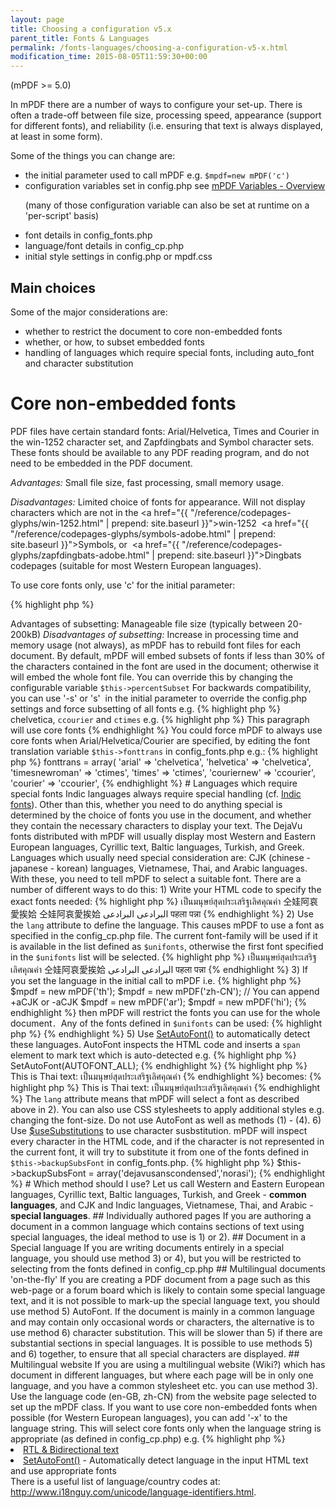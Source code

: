 ```yaml
---
layout: page
title: Choosing a configuration v5.x
parent_title: Fonts & Languages
permalink: /fonts-languages/choosing-a-configuration-v5-x.html
modification_time: 2015-08-05T11:59:30+00:00
---
```


(mPDF &gt;= 5.0)

In mPDF there are a number of ways to configure your set-up. There is often a trade-off between file size, processing speed, appearance (support for different fonts), and reliability (i.e. ensuring that text is always displayed, at least in some form).

Some of the things you can change are:

<ul>
<li>the initial parameter used to call mPDF e.g. <code>$mpdf=new mPDF('c')</code></li>
<li>configuration variables set in <span class="filename">config.php</span> see <a href="{{ "/reference/mpdf-variables/overview.html" | prepend: site.baseurl }}">mPDF Variables - Overview</a>

(many of those configuration variable can also be set at runtime on a 'per-script' basis)</li>
<li>font details in <span class="filename">config_fonts.php</span></li>
<li>language/font details in <span class="filename">config_cp.php</span></li>
<li>initial style settings in <span class="filename">config.php</span> or <span class="filename">mpdf.css</span></li>
</ul>

## Main choices

Some of the major considerations are:

<ul>
<li>whether to restrict the document to core non-embedded fonts</li>
<li>whether, or how, to subset embedded fonts</li>
<li>handling of languages which require special fonts, including auto_font and character substitution</li>
</ul>

# Core non-embedded fonts

PDF files have certain standard fonts: Arial/Helvetica, Times and Courier in the win-1252 character set, and&nbsp;Zapfdingbats and Symbol character sets. These fonts should be available to any PDF reading program, and do not need to be embedded in the PDF document.

<i>Advantages:</i> Small file size, fast processing, small memory usage.

<i>Disadvantages:</i> Limited choice of fonts for appearance. Will not display characters which are not in the <a href="{{ "/reference/codepages-glyphs/win-1252.html" | prepend: site.baseurl }}">win-1252</a>&nbsp; <a href="{{ "/reference/codepages-glyphs/symbols-adobe.html" | prepend: site.baseurl }}">Symbols</a>, or&nbsp; <a href="{{ "/reference/codepages-glyphs/zapfdingbats-adobe.html" | prepend: site.baseurl }}">Dingbats</a> codepages (suitable for most Western European languages).

To use core fonts only, use 'c' for the initial parameter:

{% highlight php %}
<?php

$mpdf = new mPDF('c');
{% endhighlight %}

# Embedded Unicode fonts

The alternative (the default setup) uses TrueType Unicode fonts, and the only limitation of characters to display is determined by the font files themselves.

## Subsetting fonts

Fonts with good coverage of all characters you may require can be very large. If you embed the whole font file in the PDF document, the file can become very large - especially if you use a number of fonts. mPDF can embed subsets of the fonts i.e. just including the characters used in the PDF document.

<i>Advantages of subsetting:</i> Manageable file size (typically between 20-200kB)

<i>Disadvantages of subsetting:</i> Increase in processing time and memory usage (not always), as mPDF has to rebuild font files for each document.

By default, mPDF will embed subsets of fonts if less than 30% of the characters contained in the font are used in the document; otherwise it will embed the whole font file. You can override this by changing the configurable variable <code>$this-&gt;percentSubset</code>

For backwards compatibility, you can use '-s' or 's'&nbsp; in the initial parameter to override the <span class="filename">config.php</span> settings and force subsetting of all fonts e.g.

{% highlight php %}
<?php

$mpdf = new mPDF('s');

$mpdf = new mPDF('ar-s');  // also defining arabic language code

$mpdf = new mPDF('utf8-s'); // for backwards compatibility - the utf-8 does nothing
{% endhighlight %}

## Using core non-embedded fonts in a Unicode document

If your document uses Unicode fonts as above, you can force mPDF to use the core (non-embedded) PDF fonts in parts of the document by selecting the fontnames: <code>chelvetica</code>, <code>ccourier</code> and <code>ctimes</code> e.g.

{% highlight php %}

This paragraph will use core fonts

{% endhighlight %}

You could force mPDF to always use core fonts when Arial/Helvetica/Courier are specified, by editing the font translation variable <code>$this-&gt;fonttrans</code> in <span class="filename">config_fonts.php</span> e.g.:

{% highlight php %}
<?php

$this->fonttrans = array(

 'arial' => 'chelvetica',

 'helvetica' => 'chelvetica',

 'timesnewroman' => 'ctimes',

 'times' => 'ctimes',

 'couriernew' => 'ccourier',

 'courier' => 'ccourier',
{% endhighlight %}

# Languages which require special fonts

Indic languages always require special handling (cf. <a href="{{ "/fonts-languages/indic-fonts-v5-x.html" | prepend: site.baseurl }}">Indic fonts</a>). Other than this, whether you need to do anything special is determined by the choice of fonts you use in the document, and whether they contain the necessary characters to display your text. The DejaVu fonts distributed with mPDF will usually display most Western and Eastern European languages, Cyrillic text, Baltic languages, Turkish, and Greek. Languages which usually need special consideration are: CJK (chinese - japanese - korean) languages, Vietnamese, Thai, and Arabic languages. With these, you need to tell mPDF to select a suitable font.

There are a number of different ways to do this:

1) Write your HTML code to specify the exact fonts needed:

{% highlight php %}

เป็นมนุษย์สุดประเสริฐเลิศคุณค่า

仝娃阿哀愛挨姶

仝娃阿哀愛挨姶

البرادعی البرادعی

पहला पन्ना

{% endhighlight %}

2) Use the <code>lang</code> attribute to define the language. This causes mPDF to use a font as specified in the <span class="filename">config_cp.php</span> file. The current font-family will be used if it is available in the list defined as <code>$unifonts</code>, otherwise the first font specified in the <code>$unifonts</code> list will be selected.

{% highlight php %}

เป็นมนุษย์สุดประเสริฐเลิศคุณค่า

仝娃阿哀愛挨姶

البرادعی البرادعی

पहला पन्ना

{% endhighlight %}

3) If you set the language in the initial call to mPDF i.e.

{% highlight php %}
$mpdf = new mPDF('th');

$mpdf = new mPDF('zh-CN');  // You can append +aCJK or -aCJK

$mpdf = new mPDF('ar');

$mpdf = new mPDF('hi');
{% endhighlight %}

then mPDF will restrict the fonts you can use for the whole document<code>. </code>Any of the fonts defined in <code>$unifonts</code> can be used:

{% highlight php %}
<?php

// If config_cp.php defines:

CASE "th":  $spacing = "C";  

$unifonts = "garuda,garudaB,garudaI,garudaBI,norasi,norasiB,norasiI,norasiBI";  

break;

{% endhighlight %}

These paragraphs will appear in Garuda (a sans-serif font) and Norasi (serif) respectively:

{% highlight php %}

เป็นมนุษย์สุดประเสริฐเลิศคุณค่า

เป็นมนุษย์สุดประเสริฐเลิศคุณค่า

{% endhighlight %}

4) You can also set the language for the whole document by setting:

{% highlight php %}
<body lang="th">

<body lang="zh-CN">

<body lang="ar">

<body lang="hi">
{% endhighlight %}

5) Use&nbsp;<a href="{{ "/reference/mpdf-functions/setautofont.html" | prepend: site.baseurl }}">SetAutoFont()</a> to automatically detect these languages. AutoFont inspects the HTML code and inserts&nbsp;a <code>span</code> element to mark text which is auto-detected e.g.

{% highlight php %}
<?php

$mpdf->SetAutoFont(AUTOFONT_ALL);
{% endhighlight %}

{% highlight php %}

This is Thai text: เป็นมนุษย์สุดประเสริฐเลิศคุณค่า

{% endhighlight %}

becomes:

{% highlight php %}

This is Thai text: <span lang="th" class="lang_th">เป็นมนุษย์สุดประเสริฐเลิศคุณค่า</span>

{% endhighlight %}

The <code>lang</code> attribute means that mPDF will select a font as described above in 2). You can also use CSS stylesheets to apply additional styles e.g. changing the font-size.

Do not use AutoFont as well as methods (1) - (4).

6) Use <a href="{{ "/reference/mpdf-variables/usesubstitutions.html" | prepend: site.baseurl }}">$useSubstitutions</a> to use character susbstitution. mPDF will inspect every character in the HTML code, and if the character is not represented in the current font, it will try to substitute it from one of the fonts defined in <code>$this-&gt;backupSubsFont</code> in <span class="filename">config_fonts.php</span>.

{% highlight php %}
$this->backupSubsFont = array('dejavusanscondensed','norasi');
{% endhighlight %}

# Which method should I use?

Let us call Western and Eastern European languages, Cyrillic text, Baltic languages, Turkish, and Greek - <b>common languages</b>, and CJK and Indic languages, Vietnamese, Thai, and Arabic - <b>special languages</b>.

## Individually authored pages

If you are authoring a document in a common language which contains sections of text using special languages, the ideal method to use is 1) or 2).

## Document in a Special language

If you are writing documents entirely in a special language, you should use method 3) or 4), but you will be restricted to selecting from the fonts defined in <span class="filename">config_cp.php</span>

## Multilingual documents 'on-the-fly'

If you are creating a PDF document from a page such as this web-page or a forum board which is likely to contain some special language text, and it is not possible to mark-up the special language text, you should use method 5) AutoFont.

If the document is mainly in a common language and may contain only occasional words or characters, the alternative is to use method 6) character substitution. This will be slower than 5) if there are substantial sections in special languages.

It is possible to use methods 5) and 6) together, to ensure that all special characters are displayed.

## Multilingual website

If you are using a multilingual website (Wiki?) which has document in different languages, but where each page will be in only one language, and you have a common stylesheet etc. you can use method 3). Use the language code (en-GB, zh-CN) from the website page selected to set up the mPDF class.

If you want to use core non-embedded fonts when possible (for Western European languages), you can add '-x' to the language string. This will select core fonts only when the language string is appropriate (as defined in <span class="filename">config_cp.php</span>) e.g.

{% highlight php %}
<?php

$mpdf = new mPDF('en-GB-x');  // will only use core non-embedded fonts 

$mpdf = new mPDF('de-x');     // will only use core non-embedded fonts (German)

$mpdf = new mPDF('ar-x');     // behaves as though ('ar') called (Arabic)

$mpdf = new mPDF('ru-x');     // behaves as though ('ru') called (Russian)
{% endhighlight %}

# See Also

<ul>
<li class="manual_boxlist"><a href="{{ "/reference/mpdf-functions/annotation.html" | prepend: site.baseurl }}">RTL &amp; Bidirectional text</a></li>
<li class="manual_boxlist"><a href="{{ "/reference/mpdf-functions/setautofont.html" | prepend: site.baseurl }}">SetAutoFont()</a> - Automatically detect language in the input HTML text and use appropriate fonts</li>
</ul>

There is a useful list of language/country codes at: <a href="http://www.i18nguy.com/unicode/language-identifiers.html">http://www.i18nguy.com/unicode/language-identifiers.html</a>.

